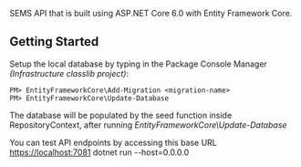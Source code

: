 SEMS API that is built using ASP.NET Core 6.0 with Entity Framework Core. 

## Getting Started
Setup the local database by typing in the Package Console Manager _(Infrastructure classlib project)_:
```
PM> EntityFrameworkCore\Add-Migration <migration-name>
PM> EntityFrameworkCore\Update-Database
```

The database will be populated by the seed function inside RepositoryContext, after running _EntityFrameworkCore\Update-Database_

You can test API endpoints by accessing this base URL [https://localhost:7081](https://localhost:7286/)
dotnet run --host=0.0.0.0


